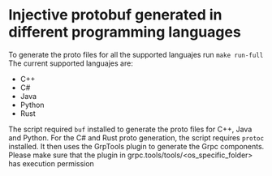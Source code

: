 # Injective protobuf generated in different programming languages

To generate the proto files for all the supported languajes run `make run-full`
The current supported languajes are:
- C++
- C#
- Java
- Python
- Rust

The script required `buf` installed to generate the proto files for C++, Java and Python.
For the C# and Rust proto generation, the script requires `protoc` installed. It then uses the GrpTools plugin to generate the Grpc components. Please make sure that the plugin in grpc.tools/tools/<os_specific_folder> has execution permission
